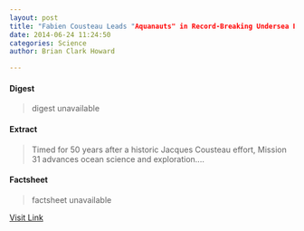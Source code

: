 ```yaml
---
layout: post
title: "Fabien Cousteau Leads "Aquanauts" in Record-Breaking Undersea Expedition"
date: 2014-06-24 11:24:50
categories: Science
author: Brian Clark Howard

---
```



#### Digest
>digest unavailable

#### Extract
>Timed for 50 years after a historic Jacques Cousteau effort, Mission 31 advances ocean science and exploration....

#### Factsheet
>factsheet unavailable

[Visit Link](http://feeds.nationalgeographic.com/~r/ng/News/News_Main/~3/Ii18eJ-IQA0/story01.htm)


